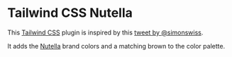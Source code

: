 # Tailwind CSS Nutella

This [Tailwind CSS](https://tailwindcss.com/) plugin is inspired by this [tweet by @simonswiss](https://twitter.com/simonswiss/status/1351726958208450560).

It adds the [Nutella]() brand colors and a matching brown to the color palette.

```css

```